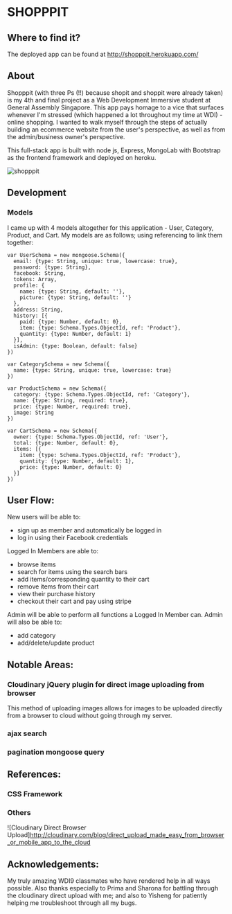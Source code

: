 # SHOPPPIT
## Where to find it?
The deployed app can be found  at http://shopppit.herokuapp.com/

## About
Shopppit (with three Ps (!!) because shopit and shoppit were already taken) is my 4th and final project as a Web Development Immersive student at General Assembly Singapore.   This app pays homage to a vice that surfaces whenever I'm stressed (which happened a lot throughout my time at WDI) - online shopping. I wanted to walk myself through the steps of actually building an ecommerce website from the user's perspective, as well as from the admin/business owner's perspective. 

This full-stack app is built with node js, Express, MongoLab with Bootstrap as the frontend framework and deployed on heroku.
 
![shopppit](https://github.com/shirongfoo/wdi-project-4/blob/master/shoppit1%20(3).gif)

## Development
### Models
I came up with 4 models altogether for this application - User, Category, Product, and Cart.  My models are as follows; using referencing to link them together: 

```
var UserSchema = new mongoose.Schema({
  email: {type: String, unique: true, lowercase: true},
  password: {type: String},
  facebook: String,
  tokens: Array,
  profile: {
    name: {type: String, default: ''},
    picture: {type: String, default: ''}
  },
  address: String,
  history: [{
    paid: {type: Number, default: 0},
    item: {type: Schema.Types.ObjectId, ref: 'Product'},
    quantity: {type: Number, default: 1}
  }],
  isAdmin: {type: Boolean, default: false}
})

```

```
var CategorySchema = new Schema({
  name: {type: String, unique: true, lowercase: true}
})
```

```
var ProductSchema = new Schema({
  category: {type: Schema.Types.ObjectId, ref: 'Category'},
  name: {type: String, required: true},
  price: {type: Number, required: true},
  image: String
})
```

``` 
var CartSchema = new Schema({
  owner: {type: Schema.Types.ObjectId, ref: 'User'},
  total: {type: Number, default: 0},
  items: [{
    item: {type: Schema.Types.ObjectId, ref: 'Product'},
    quantity: {type: Number, default: 1},
    price: {type: Number, default: 0}
  }]
})
```

## User Flow:
New users will be able to:
- sign up as member and automatically be logged in
- log in using their Facebook credentials

Logged In Members are able to:
- browse items
- search for items using the search bars
- add items/corresponding quantity to their cart
- remove items from their cart
- view their purchase history
- checkout their cart and pay using stripe 

Admin will be able to perform all functions a Logged In Member can.  Admin will also be able to:
- add category
- add/delete/update product 


## Notable Areas:
### Cloudinary jQuery plugin for direct image uploading from browser
This method of uploading images allows for images to be uploaded directly from a browser to cloud without going through my server.   
### ajax search 
### pagination mongoose query 

## References:
### CSS Framework
### Others
![Cloudinary Direct Browser Upload]http://cloudinary.com/blog/direct_upload_made_easy_from_browser_or_mobile_app_to_the_cloud

## Acknowledgements: 
My truly amazing WDI9 classmates who have rendered help in all ways possible. Also thanks especially to Prima and Sharona for battling through the cloudinary direct upload with me; and also to Yisheng for patiently helping me troubleshoot through all my bugs.
